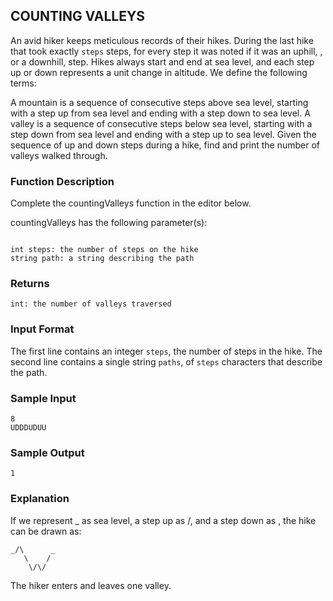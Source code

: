 ## COUNTING VALLEYS
An avid hiker keeps meticulous records of their hikes. During the last hike that took exactly ```steps``` steps, for every step it was noted if it was an uphill, , or a downhill,  step. Hikes always start and end at sea level, and each step up or down represents a  unit change in altitude. We define the following terms:

A mountain is a sequence of consecutive steps above sea level, starting with a step up from sea level and ending with a step down to sea level.
A valley is a sequence of consecutive steps below sea level, starting with a step down from sea level and ending with a step up to sea level.
Given the sequence of up and down steps during a hike, find and print the number of valleys walked through.

### Function Description

Complete the countingValleys function in the editor below.

countingValleys has the following parameter(s):
```

int steps: the number of steps on the hike
string path: a string describing the path
```
### Returns
```
int: the number of valleys traversed
```
### Input Format

The first line contains an integer ```steps```, the number of steps in the hike.
The second line contains a single string ```paths```, of ```steps``` characters that describe the path.

### Sample Input
```
8
UDDDUDUU
```
### Sample Output
```
1
```
### Explanation

If we represent _ as sea level, a step up as /, and a step down as \, the hike can be drawn as:
```
_/\      _
   \    /
    \/\/
```
The hiker enters and leaves one valley.